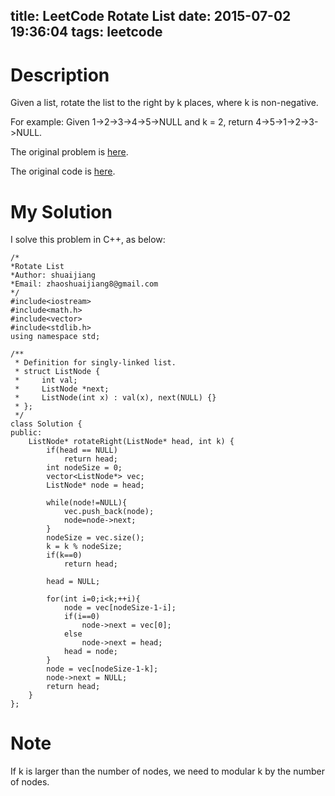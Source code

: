 title: LeetCode Rotate List
date: 2015-07-02 19:36:04
tags: leetcode
---


# Description
Given a list, rotate the list to the right by k places, where k is non-negative.

For example:
Given 1->2->3->4->5->NULL and k = 2,
return 4->5->1->2->3->NULL.

The original problem is [here](https://leetcode.com/problems/rotate-list/ "Problem").

The original code is [here](https://github.com/shuaijiang/LeetCode/blob/master/RotateList.cpp "Code").
<!--more-->

# My Solution
I solve this problem in C++, as below:


	/*
	*Rotate List  
	*Author: shuaijiang
	*Email: zhaoshuaijiang8@gmail.com
	*/
	#include<iostream>
	#include<math.h>
	#include<vector>
	#include<stdlib.h>
	using namespace std;
	
	/**
	 * Definition for singly-linked list.
	 * struct ListNode {
	 *     int val;
	 *     ListNode *next;
	 *     ListNode(int x) : val(x), next(NULL) {}
	 * };
	 */
	class Solution {
	public:
	    ListNode* rotateRight(ListNode* head, int k) {
	    	if(head == NULL)
	    		return head;
	        int nodeSize = 0;
	        vector<ListNode*> vec;
	        ListNode* node = head;
	        
	        while(node!=NULL){
	        	vec.push_back(node);
	        	node=node->next;
	        }
	        nodeSize = vec.size();
	        k = k % nodeSize;
	        if(k==0)
	        	return head;
	        
	        head = NULL;
	        
	        for(int i=0;i<k;++i){	
	        	node = vec[nodeSize-1-i];
	        	if(i==0)
	        		node->next = vec[0];
	        	else
					node->next = head;
				head = node;
	        }
	        node = vec[nodeSize-1-k];
			node->next = NULL;
	        return head;
	    }
	};

# Note
If k is larger than the number of nodes, we need to modular k by the number of nodes. 
